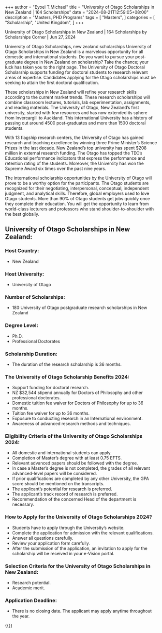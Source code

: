 +++
author = "Eyoel T.Michael"
title = "University of Otago Scholarships in New Zealand | 164 Scholarships"
date = "2024-08-21T12:59:05+08:00"
description = "Masters, PHD Programs"
tags = [
    "Masters",
]
categories = [
    "Scholarship",
    "United Kingdom",
]
+++

University of Otago Scholarships in New Zealand | 164 Scholarships
by Scholarships Corner | Jun 27, 2024

University of Otago Scholarships, new zealand scholarships
University of Otago Scholarships in New Zealand is a marvelous opportunity for all domestic and international students. Do you want to pursue your post-graduate degree in New Zealand on scholarship? Take the chance; your luck has taken you to the right page. The University of Otago Doctoral Scholarship supports funding for doctoral students to research relevant areas of expertise. Candidates applying for the Otago scholarships must be seeking to attain the first doctoral qualification.

These scholarships in New Zealand will refine your research skills according to the current market trends. These research scholarships will combine classroom lectures, tutorials, lab experimentation, assignments, and reading materials. The University of Otago, New Zealand’s first university, started with few resources and has now extended its sphere from Invercargill to Auckland. This international University has a history of passing out around 4500 post-graduates and more than 1500 doctoral students.

With 13 flagship research centers, the University of Otago has gained research and teaching excellence by winning three Prime Minister’s Science Prizes in the last decade. New Zealand’s top university has spent $208 million in external research funding. The Otago has topped the TEC’s Educational performance indicators that express the performance and retention rating of the students. Moreover, the University has won the Supreme Award six times over the past nine years.

The international scholarship opportunities by the University of Otago will prove to be a worthy option for the participants. The Otago students are recognized for their negotiating, interpersonal, conceptual, independent judgment, and analytical skills. Therefore, global employers used to love Otago students. More than 90% of Otago students get jobs quickly once they complete their education. You will get the opportunity to learn from world-class lecturers and professors who stand shoulder-to-shoulder with the best globally.

## University of Otago Scholarships in New Zealand:
### Host Country:
* New Zealand
### Host University:
* University of Otago
### Number of Scholarships:
* 180 University of Otago postgraduate research scholarships in New Zealand
### Degree Level:
* Ph.D.
* Professional Doctorates
### Scholarship Duration:
* The duration of the research scholarship is 36 months.
### The University of Otago Scholarship Benefits 2024:
* Support funding for doctoral research.
* NZ $32,544 stipend annually for Doctors of Philosophy and other professional doctorates.
* Domestic tuition fee waiver for Doctors of Philosophy for up to 36 months.
* Tuition fee waiver for up to 36 months.
* Exposure to conducting research in an International environment.
* Awareness of advanced research methods and techniques.
### Eligibility Criteria of the University of Otago Scholarships 2024:
* All domestic and international students can apply.
* Completion of Master’s degree with at least 0.75 EFTS.
* Relevant advanced papers should be followed with the degree.
* In case a Master’s degree is not completed, the grades of all relevant advanced-level papers will be considered.
* If prior qualifications are completed by any other University, the GPA score should be mentioned on the transcripts.
* The applicant’s potential for research is preferred.
* The applicant’s track record of research is preferred.
* Recommendation of the concerned Head of the department is necessary.
### How to Apply for the University of Otago Scholarships 2024?
* Students have to apply through the University’s website.
* Complete the application for admission with the relevant qualifications.
* Answer all questions carefully.
* Review your application form carefully.
* After the submission of the application, an invitation to apply for the scholarship will be received in your e-Vision portal.
### Selection Criteria for the University of Otago Scholarships in New Zealand:
* Research potential.
* Academic merit.
### Application Deadline:
* There is no closing date. The applicant may apply anytime throughout the year.

{{<link title="Official link" target="_blank" href="https://www.otago.ac.nz/study/scholarships/database/search/otago014687.html" >}}